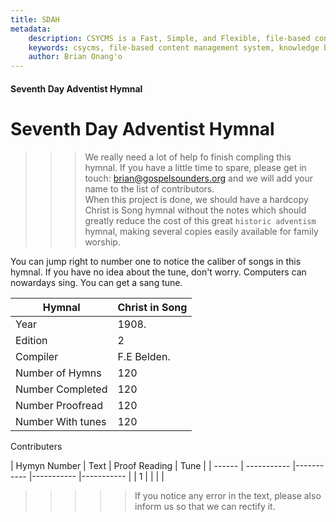 ```yaml
---
title: SDAH
metadata:
    description: CSYCMS is a Fast, Simple, and Flexible, file-based content management system, knowledge base and static site generator for nodejs. It uses static Markdown files to serve the content which are pulled from public/private repos in github, bitcket, gitlab or any other git repository management service. It runs services that enables it to auto update itself and the content it serves. It follows similar principles to other flat-file CMS platforms, and allows you to use the structure of content files used in the most popular flat file cms but in nodejs. In addition to this, it allows you to host several sites in one instance (installation) of it, and allows you to search across as many of your sites as you please.
    keywords: csycms, file-based content management system, knowledge base, static site generator, nodejs
    author: Brian Onang'o
---
```


#### Seventh Day Adventist Hymnal

# Seventh Day Adventist Hymnal

>>> We really need a lot of help fo finish compling this hymnal. If you have a little time to spare, please get in touch: brian@gospelsounders.org and we will add your name to the list of contributors. <br> When this project is done, we should have a hardcopy Christ is Song hymnal without the notes which should greatly reduce the cost of this great ```historic adventism``` hymnal, making several copies easily available for family worship.

You can jump right to number one to notice the caliber of songs in this hymnal. If you have no idea about the tune, don't worry. Computers can nowardays sing. You can get a sang tune.

| Hymnal | Christ in Song |
| ------ | ----------- |
| Year   | 1908. |
| Edition | 2 |
| Compiler    | F.E Belden. |
| Number of Hymns    | 120 |
| Number Completed    | 120 |
| Number Proofread    | 120 |
| Number With tunes    | 120 |



Contributers

| Hymyn Number | Text | Proof Reading | Tune |
| ------ | ----------- |----------- |----------- |----------- |
| 1   |  |  |  |



>>>>> If you notice any error in the text, please also inform us so that we can rectify it.